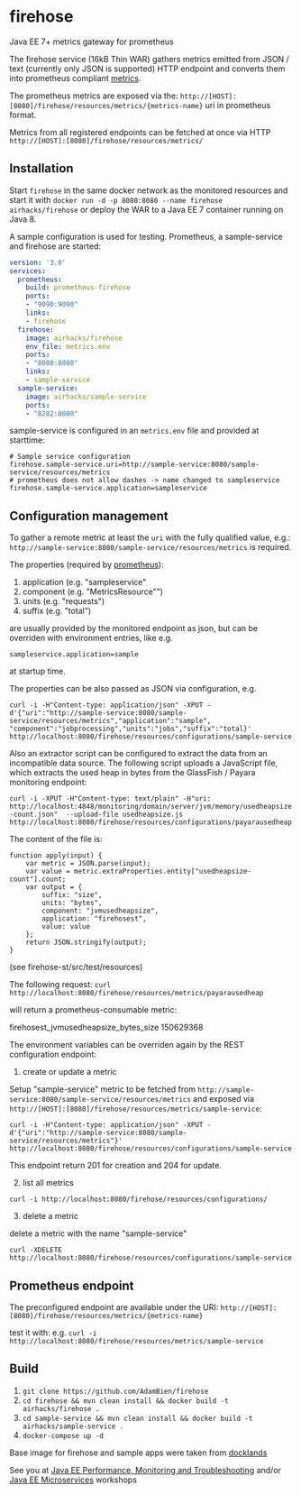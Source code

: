 # firehose

Java EE 7+ metrics gateway for prometheus

The firehose service (16kB Thin WAR) gathers metrics emitted from JSON / text (currently only JSON is supported) HTTP endpoint and converts them into prometheus compliant [metrics](https://prometheus.io/docs/practices/naming/). 

The prometheus metrics are exposed via the: `http://[HOST]:[8080]/firehose/resources/metrics/{metrics-name}` uri in prometheus format.

Metrics from all registered endpoints can be fetched at once via HTTP `http://[HOST]:[8080]/firehose/resources/metrics/`

## Installation

Start `firehose` in the same docker network as the monitored resources and start it with
`docker run -d -p 8080:8080 --name firehose airhacks/firehose` or deploy the WAR to a Java EE 7 container running on Java 8.

A sample configuration is used for testing. Prometheus, a sample-service and firehose 
are started:

```yaml
version: '3.0'
services:
  prometheus:
    build: prometheus-firehose
    ports:
    - "9090:9090"
    links:
    - firehose
  firehose:
    image: airhacks/firehose
    env_file: metrics.env
    ports:
    - "8080:8080"
    links:
    - sample-service
  sample-service:
    image: airhacks/sample-service
    ports:
    - "8282:8080"
```

sample-service is configured in an `metrics.env` file and provided at starttime:

```
# Sample service configuration
firehose.sample-service.uri=http://sample-service:8080/sample-service/resources/metrics
# prometheus does not allow dashes -> name changed to sampleservice
firehose.sample-service.application=sampleservice
```
    
## Configuration management

To gather a remote metric at least the `uri` with the fully qualified value, e.g.: `http://sample-service:8080/sample-service/resources/metrics` is required.

The properties (required by [prometheus](https://prometheus.io/docs/practices/naming/)):

1. application  (e.g. "sampleservice"
2. component  (e.g. "MetricsResource"")
3. units (e.g. "requests")
4. suffix (e.g. "total")

are usually provided by the monitored endpoint as json, but can be overriden with environment entries, like e.g.

`sampleservice.application=sample`

at startup time.

The properties can be also passed as JSON via configuration, e.g.

`curl -i -H"Content-type: application/json" -XPUT -d'{"uri":"http://sample-service:8080/sample-service/resources/metrics","application":"sample", "component":"jobprocessing","units":"jobs","suffix":"total}' http://localhost:8080/firehose/resources/configurations/sample-service`

Also an extractor script can be configured to extract the data from an incompatible data source. The following script uploads a JavaScript file, which extracts the used heap in bytes from
the GlassFish / Payara monitoring endpoint:

`curl -i -XPUT -H"Content-type: text/plain" -H"uri: http://localhost:4848/monitoring/domain/server/jvm/memory/usedheapsize-count.json"  --upload-file usedheapsize.js http://localhost:8080/firehose/resources/configurations/payarausedheap`

The content of the file is:

```
function apply(input) {
    var metric = JSON.parse(input);
    var value = metric.extraProperties.entity["usedheapsize-count"].count;
    var output = {
        suffix: "size",
        units: "bytes",
        component: "jvmusedheapsize",
        application: "firehosest",
        value: value
    };
    return JSON.stringify(output);
}
````
(see firehose-st/src/test/resources)

The following request: `curl http://localhost:8080/firehose/resources/metrics/payarausedheap`

will return a prometheus-consumable metric:

firehosest_jvmusedheapsize_bytes_size 150629368



The environment variables can be overriden again by the REST configuration endpoint:

1. create or update a metric

Setup "sample-service" metric to be fetched from `http://sample-service:8080/sample-service/resources/metrics` and exposed
via `http://[HOST]:[8080]/firehose/resources/metrics/sample-service`:

`curl -i -H"Content-type: application/json" -XPUT -d'{"uri":"http://sample-service:8080/sample-service/resources/metrics"}' http://localhost:8080/firehose/resources/configurations/sample-service`

This endpoint return 201 for creation and 204 for update.

2. list all metrics

`curl -i http://localhost:8080/firehose/resources/configurations/`

3. delete a metric

delete a metric with the name "sample-service"

`curl -XDELETE http://localhost:8080/firehose/resources/configurations/sample-service`

## Prometheus endpoint

The preconfigured endpoint are available under the URI: `http://[HOST]:[8080]/firehose/resources/metrics/{metrics-name}`

test it with: e.g. `curl -i http://localhost:8080/firehose/resources/metrics/sample-service`

## Build

1. `git clone https://github.com/AdamBien/firehose`
2. `cd firehose && mvn clean install && docker build -t airhacks/firehose .`
3. `cd sample-service && mvn clean install && docker build -t airhacks/sample-service .`
4. `docker-compose up -d`


Base image for firehose and sample apps were taken from [docklands](https://github.com/AdamBien/docklands)

See you at [Java EE Performance, Monitoring and Troubleshooting](http://workshops.adam-bien.com/performance.htm) and/or [Java EE Microservices](http://workshops.adam-bien.com/microservices.htm) workshops


